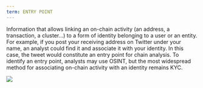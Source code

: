 ```yaml
---
term: ENTRY POINT
---
```


Information that allows linking an on-chain activity (an address, a transaction, a cluster...) to a form of identity belonging to a user or an entity. For example, if you post your receiving address on Twitter under your name, an analyst could find it and associate it with your identity. In this case, the tweet would constitute an entry point for chain analysis. To identify an entry point, analysts may use OSINT, but the most widespread method for associating on-chain activity with an identity remains KYC.

![](../../dictionnaire/assets/28.webp)